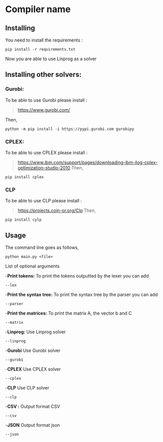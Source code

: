 # Compiler name
## Installing 
You need to install the requirements : 
```
pip install -r requirements.txt
```
Now you are able to use Linprog as a solver

## Installing other solvers: 
### Gurobi:
To be able to use Gurobi please install : 

>https://www.gurobi.com/

Then, 
```
python -m pip install -i https://pypi.gurobi.com gurobipy
```
### CPLEX: 
To be able to use CPLEX please install : 

>https://www.ibm.com/support/pages/downloading-ibm-ilog-cplex-optimization-studio-2010
Then,
```
pip install cplex
```

### CLP
To be able to use CLP please install : 
>https://projects.coin-or.org/Clp
Then, 
```
pip install cylp
```

## Usage 
The command line goes as follows,
```
python main.py <file> 
```
List of optional arguments

-**Print tokens:** To print the tokens outputted by the lexer you can add  

```
--lex
```

-**Print the syntax tree:** To print the syntax tree by the parser you can add

```
--parser
```

-**Print the matrices:** To print the matrix A, the vector b and C

```
--matrix
```

-**Linprog:** Use Linprog solver

```
--linprog
```

-**Gurobi** Use Gurobi solver

```
--gurobi
```

-**CPLEX** Use CPLEX solver

```
--cplex
```

-**CLP** Use CLP solver

```
--clp
```

-**CSV :** Output format CSV 

```
--csv
```

-**JSON** Output format json

```
--json
```